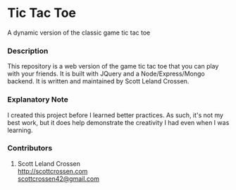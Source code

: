 # Tic Tac Toe

A dynamic version of the classic game tic tac toe

### Description

This repository is a web version of the game tic tac toe that you can play with your friends.
It is built with JQuery and a Node/Express/Mongo backend.
It is written and maintained by Scott Leland Crossen.


### Explanatory Note

I created this project before I learned better practices. As such, it's not my best work, but it does help demonstrate the creativity I had even when I was learning.

### Contributors

1. Scott Leland Crossen  
<http://scottcrossen.com>  
<scottcrossen42@gmail.com>
